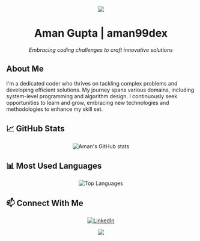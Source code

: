 <p align="center">
  <img src="https://capsule-render.vercel.app/api?type=waving&color=gradient&height=100&section=header"/>
</p>

<h1 align="center">Aman Gupta | aman99dex</h1>

<p align="center">
  <em>Embracing coding challenges to craft innovative solutions</em>
</p>

## About Me

I'm a dedicated coder who thrives on tackling complex problems and developing efficient solutions. My journey spans various domains, including system-level programming and algorithm design. I continuously seek opportunities to learn and grow, embracing new technologies and methodologies to enhance my skill set.

## 📈 GitHub Stats

<p align="center">
  <img src="https://github-readme-stats.vercel.app/api?username=aman99dex&show_icons=true&theme=radical" alt="Aman's GitHub stats"/>
</p>

## 📊 Most Used Languages

<p align="center">
  <img src="https://github-readme-stats.vercel.app/api/top-langs/?username=aman99dex&layout=compact&theme=radical" alt="Top Languages"/>
</p>

## 📫 Connect With Me

<p align="center">
  <a href="https://www.linkedin.com/in/aman-kumar-gupta-2b294930b">
    <img src="https://img.shields.io/badge/LinkedIn-0A66C2?style=for-the-badge&logo=linkedin&logoColor=white" alt="LinkedIn"/>
  </a>
</p>

<p align="center">
  <img src="https://capsule-render.vercel.app/api?type=waving&color=gradient&height=100&section=footer"/>
</p>
